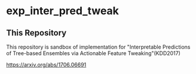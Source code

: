 # exp_inter_pred_tweak


## This Repository

This repository is sandbox of implementation for "Interpretable Predictions of Tree-based Ensembles via Actionable Feature Tweaking"(KDD2017)

https://arxiv.org/abs/1706.06691
